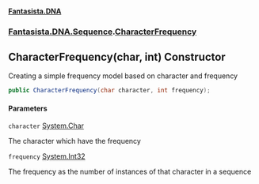 #### [Fantasista.DNA](index.md 'index')
### [Fantasista.DNA.Sequence](Fantasista.DNA.Sequence.md 'Fantasista.DNA.Sequence').[CharacterFrequency](Fantasista.DNA.Sequence.CharacterFrequency.md 'Fantasista.DNA.Sequence.CharacterFrequency')

## CharacterFrequency(char, int) Constructor

Creating a simple frequency model based on character and frequency

```csharp
public CharacterFrequency(char character, int frequency);
```
#### Parameters

<a name='Fantasista.DNA.Sequence.CharacterFrequency.CharacterFrequency(char,int).character'></a>

`character` [System.Char](https://docs.microsoft.com/en-us/dotnet/api/System.Char 'System.Char')

The character which have the frequency

<a name='Fantasista.DNA.Sequence.CharacterFrequency.CharacterFrequency(char,int).frequency'></a>

`frequency` [System.Int32](https://docs.microsoft.com/en-us/dotnet/api/System.Int32 'System.Int32')

The frequency as the number of instances of that character in a sequence